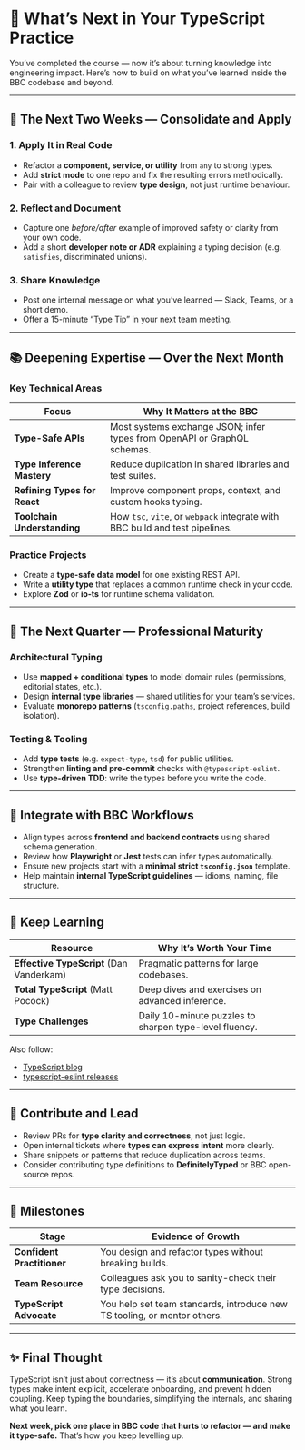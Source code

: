 # 🎯 What’s Next in Your TypeScript Practice

You’ve completed the course — now it’s about turning knowledge into engineering impact.
Here’s how to build on what you’ve learned inside the BBC codebase and beyond.

---

## 🚀 The Next Two Weeks — Consolidate and Apply

### 1. **Apply It in Real Code**

* Refactor a **component, service, or utility** from `any` to strong types.
* Add **strict mode** to one repo and fix the resulting errors methodically.
* Pair with a colleague to review **type design**, not just runtime behaviour.

### 2. **Reflect and Document**

* Capture one *before/after* example of improved safety or clarity from your own code.
* Add a short **developer note or ADR** explaining a typing decision (e.g. `satisfies`, discriminated unions).

### 3. **Share Knowledge**

* Post one internal message on what you’ve learned — Slack, Teams, or a short demo.
* Offer a 15-minute “Type Tip” in your next team meeting.

---

## 📚 Deepening Expertise — Over the Next Month

### **Key Technical Areas**

| Focus                        | Why It Matters at the BBC                                                    |
| ---------------------------- | ---------------------------------------------------------------------------- |
| **Type-Safe APIs**           | Most systems exchange JSON; infer types from OpenAPI or GraphQL schemas.     |
| **Type Inference Mastery**   | Reduce duplication in shared libraries and test suites.                      |
| **Refining Types for React** | Improve component props, context, and custom hooks typing.                   |
| **Toolchain Understanding**  | How `tsc`, `vite`, or `webpack` integrate with BBC build and test pipelines. |

### **Practice Projects**

* Create a **type-safe data model** for one existing REST API.
* Write a **utility type** that replaces a common runtime check in your code.
* Explore **Zod** or **io-ts** for runtime schema validation.

---

## 🧭 The Next Quarter — Professional Maturity

### **Architectural Typing**

* Use **mapped + conditional types** to model domain rules (permissions, editorial states, etc.).
* Design **internal type libraries** — shared utilities for your team’s services.
* Evaluate **monorepo patterns** (`tsconfig.paths`, project references, build isolation).

### **Testing & Tooling**

* Add **type tests** (e.g. `expect-type`, `tsd`) for public utilities.
* Strengthen **linting and pre-commit** checks with `@typescript-eslint`.
* Use **type-driven TDD**: write the types before you write the code.

---

## 🧩 Integrate with BBC Workflows

* Align types across **frontend and backend contracts** using shared schema generation.
* Review how **Playwright** or **Jest** tests can infer types automatically.
* Ensure new projects start with a **minimal strict `tsconfig.json`** template.
* Help maintain **internal TypeScript guidelines** — idioms, naming, file structure.

---

## 🧠 Keep Learning

| Resource                                 | Why It’s Worth Your Time                               |
| ---------------------------------------- | ------------------------------------------------------ |
| **Effective TypeScript** (Dan Vanderkam) | Pragmatic patterns for large codebases.                |
| **Total TypeScript** (Matt Pocock)       | Deep dives and exercises on advanced inference.        |
| **Type Challenges**                      | Daily 10-minute puzzles to sharpen type-level fluency. |

Also follow:

* [TypeScript blog](https://devblogs.microsoft.com/typescript/)
* [typescript-eslint releases](https://github.com/typescript-eslint/typescript-eslint/releases)

---

## 🤝 Contribute and Lead

* Review PRs for **type clarity and correctness**, not just logic.
* Open internal tickets where **types can express intent** more clearly.
* Share snippets or patterns that reduce duplication across teams.
* Consider contributing type definitions to **DefinitelyTyped** or BBC open-source repos.

---

## 🧭 Milestones

| Stage                      | Evidence of Growth                                                       |
| -------------------------- | ------------------------------------------------------------------------ |
| **Confident Practitioner** | You design and refactor types without breaking builds.                   |
| **Team Resource**          | Colleagues ask you to sanity-check their type decisions.                 |
| **TypeScript Advocate**    | You help set team standards, introduce new TS tooling, or mentor others. |

---

## ✨ Final Thought

TypeScript isn’t just about correctness — it’s about **communication**.
Strong types make intent explicit, accelerate onboarding, and prevent hidden coupling.
Keep typing the boundaries, simplifying the internals, and sharing what you learn.

**Next week, pick one place in BBC code that hurts to refactor — and make it type-safe.**
That’s how you keep levelling up.
